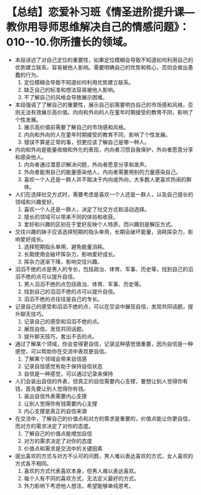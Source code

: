 # 【总结】恋爱补习班《情圣进阶提升课—教你用导师思维解决自己的情感问题》：010--10.你所擅长的领域。

-   本段讲述了对自己定位的重要性，如果定位模糊会导致不知道如何利用自己的优势建立联系，容易被他人影响。需要明确自己的优势和核心，否则会做出愚蠢的行为。
    1.  定位模糊会导致不知道如何利用优势建立联系。
    2.  缺乏自己的标准和想法容易被他人影响。
    3.  不了解自己的风格会导致展示困难。
-   本段强调了了解自己的重要性，展示自己前需要明白自己的市场感和风格，否则无法有效展示高价值。内向和外向的人在童年时期接受的教育不同，影响了个性发展。
    1.  展示高价值前需要了解自己的市场感和风格。
    2.  内向和外向的人在童年时期接受的教育不同，影响了个性发展。
    3.  错误不算是正常的事，但更应该了解自己是哪一种人。
-   内向和外向是能量收缩和外化的表现，内向者习惯自我保护，外向者愿意分享和感染他人。
    1.  内向者通过潜意识解决问题，外向者愿意分享和发声。
    2.  外向者能用自己的能量感染他人，内向者需要用别的力量感染自己。
    3.  喜欢一个人还是一群人并不取决于内向或外向，大多数人更喜欢热闹的群体。
-   人们在选择社交方式时，需要考虑是喜欢一个人还是一群人，以及自己擅长的领域和兴趣爱好。
    1.  喜欢一个人还是一群人，决定了社交方式和活动选择。
    2.  擅长的领域可以带来不同的体验和收获。
    3.  爱好和兴趣的区别在于爱好反映个人特质，而兴趣则是解压方式。
-   交往兴趣的妹子应该选择短期的指头单用，长期会破坏能量，消耗挥杂力，影响爱好成长。
    1.  选择短期指头单用，避免能量消耗。
    2.  长期使用会破坏挥杂力，影响爱好成长。
    3.  挥杂力逐渐下降，影响交往兴趣。
-   滔滔不绝的点是男人的专长，包括政治、体育、军事、历史等，找到自己的滔滔不绝的点可以提升自信。
    1.  男人滔滔不绝的点包括政治、体育、军事、历史等。
    2.  找到自己的滔滔不绝的点可以提升自信。
    3.  滔滔不绝的点往往是自己的专长。
-   记录自己的感受和滔滔不绝的点，可以在交谈中展现自信，发现共同话题，提升聊天技巧。
    1.  记录自己的感受和滔滔不绝的点。
    2.  展现自信，发现共同话题。
    3.  提升聊天技巧，套出不去的点。
-   通过了解某个领域，你会变得更自信，记录这种感觉很重要，因为自信是一种感觉，可以帮助你在交流中表现更自信。
    1.  了解某个领域会带来自信感
    2.  记录自信感觉有助于保持自信状态
    3.  自信是一种感觉，可以通过记录来保持
-   人们会装出自信的外表，但真正的自信需要内心支撑，要想让别人觉得你有钱，首先要让别人觉得你有钱。
    1.  装出自信外表需要内心支撑
    2.  让别人觉得你有钱需要内心支撑
    3.  内心支撑是真正的自信来源
-   在交流中，了解自己的价值点和对方的需求是重要的，价值点能让你更自信，而对方的需求决定了对你的态度。
    1.  了解自己的价值点能增加自信
    2.  对方的需求决定了对你的态度
    3.  价值点和需求是交流中的关键因素
-   提出喜欢的方式与对方不认可的问题，男人难以表达喜欢的方式，女人喜欢的方式各不相同。
    1.  喜欢的方式代表喜欢本身，但男人难以表达喜欢。
    2.  每个人有不同的喜欢方式，无法定义最好的方式。
    3.  外力影响下考虑他人想法，希望能够单纯思考。